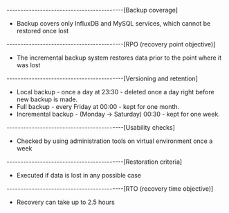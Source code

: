 ------------------------------------------[Backup coverage]

+ Backup covers only InfluxDB and MySQL services, which cannot be restored once lost

------------------------------------------[RPO (recovery point objective)]

+ The incremental backup system restores data prior to the point where it was lost

------------------------------------------[Versioning and retention]

+ Local backup - once a day at 23:30 - deleted once a day right before new backup is made.
+ Full backup - every Friday at 00:00 - kept for one month.
+ Incremental backup - (Monday -> Saturday) 00:30 - kept for one week.

------------------------------------------[Usability checks]

+ Checked by using administration tools on virtual environment once a week

------------------------------------------[Restoration criteria]

+ Executed if data is lost in any possible case

------------------------------------------[RTO (recovery time objective)]

+ Recovery can take up to 2.5 hours
